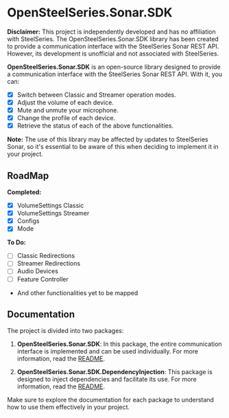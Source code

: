 # OpenSteelSeries.Sonar.SDK

**Disclaimer:** This project is independently developed and has no affiliation with SteelSeries. The OpenSteelSeries.Sonar.SDK library has been created to provide a communication interface with the SteelSeries Sonar REST API. However, its development is unofficial and not associated with SteelSeries.

**OpenSteelSeries.Sonar.SDK** is an open-source library designed to provide a communication interface with the SteelSeries Sonar REST API. With it, you can:

- [x] Switch between Classic and Streamer operation modes.
- [x] Adjust the volume of each device.
- [x] Mute and unmute your microphone.
- [x] Change the profile of each device.
- [x] Retrieve the status of each of the above functionalities.

**Note:** The use of this library may be affected by updates to SteelSeries Sonar, so it's essential to be aware of this when deciding to implement it in your project.

## RoadMap

**Completed:**
- [x] VolumeSettings Classic
- [x] VolumeSettings Streamer
- [x] Configs
- [x] Mode

**To Do:**
- [ ] Classic Redirections
- [ ] Streamer Redirections
- [ ] Audio Devices
- [ ] Feature Controller
- And other functionalities yet to be mapped

## Documentation

The project is divided into two packages:

1. **OpenSteelSeries.Sonar.SDK**: In this package, the entire communication interface is implemented and can be used individually. For more information, read the [README](OpenSteelSeries.Sonar.Sdk/README.md).

2. **OpenSteelSeries.Sonar.SDK.DependencyInjection**: This package is designed to inject dependencies and facilitate its use. For more information, read the [README](OpenSteelSeries.Sonar.Sdk.DependencyInjection).

Make sure to explore the documentation for each package to understand how to use them effectively in your project.

